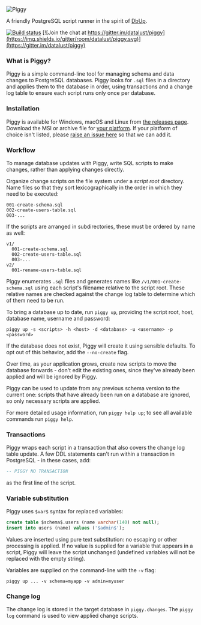 ![Piggy](https://raw.githubusercontent.com/datalust/piggy/master/asset/Piggy-400px.png)

A friendly PostgreSQL script runner in the spirit of [DbUp](https://github.com/DbUp/DbUp).

[![Build status](https://ci.appveyor.com/api/projects/status/889gkdpvjbjuhkfg?svg=true)](https://ci.appveyor.com/project/datalust/piggy)  [![Join the chat at https://gitter.im/datalust/piggy](https://img.shields.io/gitter/room/datalust/piggy.svg)](https://gitter.im/datalust/piggy)

### What is Piggy?

Piggy is a simple command-line tool for managing schema and data changes to PostgreSQL databases. Piggy looks for `.sql` files in a directory and applies them to the database in order, using transactions and a change log table to ensure each script runs only once per database.

### Installation

Piggy is available for Windows, macOS and Linux from [the releases page](https://github.com/datalust/piggy/releases). Download the MSI or archive file for [your platform](https://docs.microsoft.com/en-us/dotnet/core/rid-catalog). If your platform of choice isn't listed, please [raise an issue here](https://github.com/datalust/piggy/issues) so that we can add it.

### Workflow

To manage database updates with Piggy, write SQL scripts to make changes, rather than applying changes directly.

Organize change scripts on the file system under a _script root_ directory. Name files so that they sort lexicographically in the order in which they need to be executed:

```
001-create-schema.sql
002-create-users-table.sql
003-...
```

If the scripts are arranged in subdirectories, these must be ordered by name as well:

```
v1/
  001-create-schema.sql
  002-create-users-table.sql
  003-...
v2/
  001-rename-users-table.sql
```

Piggy enumerates `.sql` files and generates names like `/v1/001-create-schema.sql` using each script's filename relative to the script root. These relative names are checked against the change log table to determine which of them need to be run.

To bring a database up to date, run `piggy up`, providing the script root, host, database name, username and password:

```
piggy up -s <scripts> -h <host> -d <database> -u <username> -p <password>
```

If the database does not exist, Piggy will create it using sensible defaults. To opt out of this behavior, add the `--no-create` flag.

Over time, as your application grows, create new scripts to move the database forwards - don't edit the existing ones, since they've already been applied and will be ignored by Piggy.

Piggy can be used to update from any previous schema version to the current one: scripts that have already been run on a database are ignored, so only necessary scripts are applied.

For more detailed usage information, run `piggy help up`; to see all available commands run `piggy help`.

### Transactions

Piggy wraps each script in a transaction that also covers the change log table update. A few DDL statements can't run within a transaction in PostgreSQL - in these cases, add:

```sql
-- PIGGY NO TRANSACTION
```

as the first line of the script.

### Variable substitution

Piggy uses `$var$` syntax for replaced variables:

```sql
create table $schema$.users (name varchar(140) not null);
insert into users (name) values ('$admin$');
```

Values are inserted using pure text substitution: no escaping or other processing is applied. If no value is supplied for a variable that appears in a script, Piggy will leave the script unchanged (undefined variables will not be replaced with the empty string).

Variables are supplied on the command-line with the `-v` flag:

```
piggy up ... -v schema=myapp -v admin=myuser
```

### Change log

The change log is stored in the target database in `piggy.changes`. The `piggy log` command is used to view applied change scripts.
